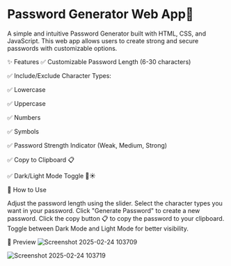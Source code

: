 # Password Generator Web App🔑


A simple and intuitive Password Generator built with HTML, CSS, and JavaScript. This web app allows users to create strong and secure passwords with customizable options.

✨ Features
✅ Customizable Password Length (6-30 characters)

✅ Include/Exclude Character Types:

✅ Lowercase

✅ Uppercase

✅ Numbers

✅ Symbols

✅ Password Strength Indicator (Weak, Medium, Strong)

✅ Copy to Clipboard 📋

✅ Dark/Light Mode Toggle 🌙☀️


🚀 How to Use

Adjust the password length using the slider.
Select the character types you want in your password.
Click "Generate Password" to create a new password.
Click the copy button 📋 to copy the password to your clipboard.
Toggle between Dark Mode and Light Mode for better visibility.

🎨 Preview
![Screenshot 2025-02-24 103709](https://github.com/user-attachments/assets/8f31d105-9dc1-4965-b1b7-bf5cec8cb84e)

![Screenshot 2025-02-24 103719](https://github.com/user-attachments/assets/95f64ef0-4ace-4eda-84b7-4df585c34fb0)
